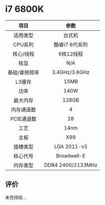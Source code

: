 # i7 6800K


| 项目 | 参数 |
| :------: | :------: |
|适用类型 | 台式机|
|CPU系列| 酷睿i7 6代系列 |
|核心/线程| 6核12线程|
|核显| N/A |
|基础/睿频频率 |3.4GHz/3.6GHz|
| L3缓存| 15MB|
|功率| 140W |
|最大内存| 128GB |
|内存通道数| 4 |
|PCIE通道数| 28 |
|工艺|14nm |
|主板| X99  |
|插槽类型| LGA 2011-v3 |
|核心代号|  	Broadwell-E  |
|内存类型| DDR4 2400/2133MHz |

## 评价

 未完待续...
